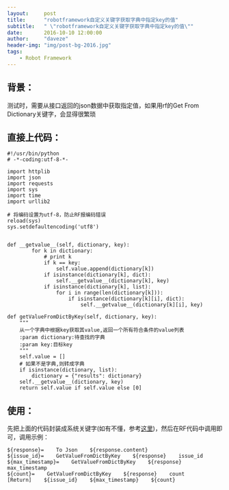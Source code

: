 ```yaml
---
layout:     post
title:      "robotframework自定义关键字获取字典中指定key的值"
subtitle:   " \"robotframework自定义关键字获取字典中指定key的值\""
date:       2016-10-10 12:00:00
author:     "daveze"
header-img: "img/post-bg-2016.jpg"
tags:
    - Robot Framework
---
```


## 背景：
测试时，需要从接口返回的json数据中获取指定值，如果用rf的Get From Dictionary关键字，会显得很繁琐

## 直接上代码：
```
#!/usr/bin/python
# -*-coding:utf-8-*-

import httplib
import json
import requests
import sys
import time
import urllib2

# 将编码设置为utf-8，防止RF报编码错误
reload(sys)
sys.setdefaultencoding('utf8')


def __getvalue__(self, dictionary, key):
        for k in dictionary:
            # print k
            if k == key:
                self.value.append(dictionary[k])
            if isinstance(dictionary[k], dict):
                self.__getvalue__(dictionary[k], key)
            if isinstance(dictionary[k], list):
                for i in range(len(dictionary[k])):
                    if isinstance(dictionary[k][i], dict):
                        self.__getvalue__(dictionary[k][i], key)

def getValueFromDictByKey(self, dictionary, key):
    """
    从一个字典中根据key获取其value,返回一个所有符合条件的value列表
    :param dictionary:待查找的字典
    :param key:目标key
    """
    self.value = []
    # 如果不是字典,则转成字典
    if isinstance(dictionary, list):
        dictionary = {"results": dictionary}
    self.__getvalue__(dictionary, key)
    return self.value if self.value else [0]
```

## 使用：
先把上面的代码封装成系统关键字(如有不懂，参考<a href="/2016/04/21/robotframework%E5%BC%80%E5%8F%91%E7%B3%BB%E7%BB%9F%E5%85%B3%E9%94%AE%E5%AD%97/">这里</a>)，然后在RF代码中调用即可，调用示例：

```
${response}=    To Json    ${response.content}
${issue_id}=    GetValueFromDictByKey    ${response}    issue_id
${max_timestamp}=    GetValueFromDictByKey    ${response}    max_timestamp
${count}=    GetValueFromDictByKey    ${response}    count
[Return]    ${issue_id}    ${max_timestamp}    ${count}

```


